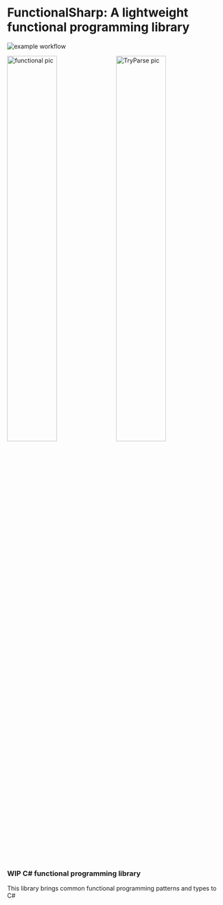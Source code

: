 # FunctionalSharp: A lightweight functional programming library

![example workflow](https://github.com/torontofangirl/FunctionalSharp/actions/workflows/tests.yml/badge.svg)

<p>
    <img width="48%" src="https://cdn.discordapp.com/attachments/818274903769481237/911613103748284426/carbon.png" alt="functional pic">
&nbsp;
    <img width="48%" src="https://cdn.discordapp.com/attachments/818274903769481237/911616626871369739/carbon_2.png" alt="TryParse pic">
</p>

### WIP C# functional programming library
This library brings common functional programming patterns and types to C#


